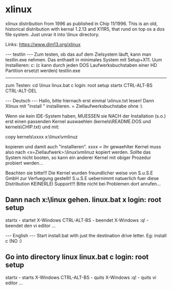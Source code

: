 # xlinux
xlinux distribution from 1996 as published in Chip 11/1996.
This is an old, historical distribution with kernal 1.2.13 and X11R5, that rund on top os a dos file system.
Just unrar it into \linux directory.

Links:
https://www.dim13.org/xlinux

--- testlin ---
Zum testen, ob das auf dem Zielsystem läuft, kann man testlin.exe nehmen. Das enthaelt in minimales System mit
Setup+X11. 
Uum Installieren:
c:  (c kann durch jeden DOS Laufwerksbuchstaben einer HD Partition ersetzt werden)
testlin.exe
 
---------------
zum Testen:
cd \linux
linux.bat c
login: root
setup
startx
CTRL-ALT-BS
CTRL-ALT-DEL

--- Deutsch ---
Hallo, bitte hiernach erst einmal \xlinux.txt lesen!
Dann Xlinux mit "install <x>" installieren. <x> = Ziellaufwerksbuchstabe ohne :\

Wenn sie kein IDE-System haben, MUESSEN sie NACH der Installation (s.o.) erst
einen passenden Kernel auswaehlen (kernels\README.DOS und kernels\CHIP.txt) und mit:

copy kernels\xxxx x:\linux\vmlinuz

kopieren und damit auch "installieren". xxxx = ihr gewaehlter Kernel muss also
nach <x=Ziellaufwerk>:\linux\vmlinuz kopiert werden. Sollte das System nicht
booten, so kann ein anderer Kernel mit obiger Prozedur probiert werden...

Beachten sie bitte!!! Die Kernel wurden freundlicher weise von S.u.S.E GmbH
zur Verfuegung gestellt! S.u.S.E uebernimmt natuerlich fuer diese Distribution
KEINERLEI Support!!! Bitte nicht bei Problemen dort anrufen...

Dann nach x:\linux gehen.
linux.bat x
login: root
setup
------------------------------------------------------------------------------
startx - startet X-Windows
CTRL-ALT-BS - beendet X-Windows
:q! - beendet den vi editor
...

--- English ---
Start install.bat with just the destination drive letter. Eg: install c
(NO :\)

Go into directory linux
linux.bat c
login: root
setup
------------------------------------------------------------------------------
startx - starts X-Windows
CTRL-ALT-BS - quits X-Windows
:q! - quits vi editor
...



